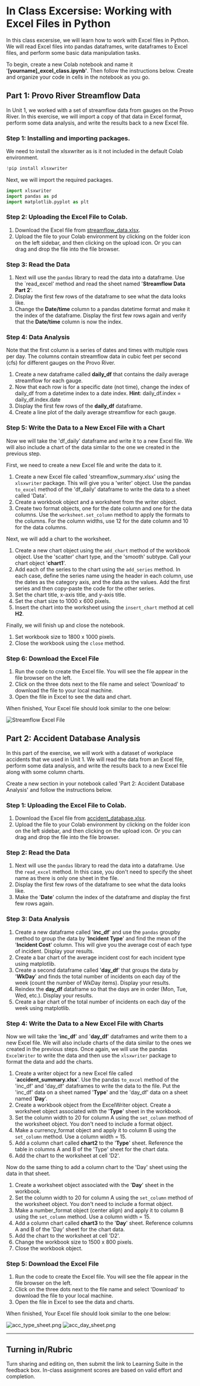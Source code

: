 # In Class Excersise: Working with Excel Files in Python

In this class excersise, we will learn how to work with Excel files in Python. We will read Excel files into pandas dataframes, write dataframes to Excel files, and perform some basic data manipulation tasks.

To begin, create a new Colab notebook and name it '**[yourname]_excel_class.ipynb'**. Then follow the instructions below. Create and organize your code in cells in the notebook as you go.

## Part 1: Provo River Streamflow Data

In Unit 1, we worked with a set of streamflow data from gauges on the Provo River. In this exercise, we will import a copy of that data in Excel format, perform some data analysis, and write the results back to a new Excel file.

### Step 1: Installing and importing packages.

We need to install the xlsxwriter as is it not included in the default Colab environment.

```python
!pip install xlsxwriter
```

Next, we will import the required packages.

```python
import xlsxwriter
import pandas as pd
import matplotlib.pyplot as plt
```

### Step 2: Uploading the Excel File to Colab.

1. Download the Excel file from [streamflow_data.xlsx](streamflow_data.xlsx).
2. Upload the file to your Colab environment by clicking on the folder icon on the left sidebar, and then clicking on the upload icon. Or you can drag and drop the file into the file browser.

### Step 3: Read the Data

1. Next will use the `pandas` library to read the data into a dataframe. Use the `read_excel' method and read the sheet named '**Streamflow Data Part 2**'. 
2. Display the first few rows of the dataframe to see what the data looks like.
3. Change the **Date/time** column to a pandas datetime format and make it the index of the dataframe. Display the first few rows again and verify that the **Date/time** column is now the index.

### Step 4: Data Analysis

Note that the first column is a series of dates and times with multiple rows per day. The columns contain streamflow data in cubic feet per second (cfs) for different gauges on the Provo River. 

1. Create a new dataframe called **daily_df** that contains the daily average streamflow for each gauge.
2. Now that each row is for a specific date (not time), change the index of daily_df from a datetime index to a date index. **Hint**: daily_df.index = daily_df.index.date
2. Display the first few rows of the **daily_df** dataframe.
3. Create a line plot of the daily average streamflow for each gauge.



### Step 5: Write the Data to a New Excel File with a Chart

Now we will take the 'df_daily' dataframe and write it to a new Excel file. We will also include a chart of the data similar to the one we created in the previous step.

First, we need to create a new Excel file and write the data to it.

1. Create a new Excel file called 'streamflow_summary.xlsx' using the `xlsxwriter` package. This will give you a 
   'writer' object. Use the pandas `to_excel` method of the 'df_daily' dataframe to write the data to a sheet called 'Data'.
2. Create a workbook object and a worksheet from the writer object.
3. Create two format objects, one for the date column and one for the data columns. Use the `worksheet.set_column` 
   method to apply the formats to the columns. For the column widths, use 12 for the date column and 10 for the data 
   columns.

Next, we will add a chart to the worksheet. 

1. Create a new chart object using the `add_chart` method of the workbook object. Use the 'scatter' chart type, and 
   the 'smooth' subtype. Call your chart object '**chart1**'.
2. Add each of the series to the chart using the `add_series` method. In each case, define the series name using the header in each column, use the dates as the category axis, and the data as the values. Add the first series and then copy-paste the code for the other series.
3. Set the chart title, x-axis title, and y-axis title.
4. Set the chart size to 1000 x 600 pixels.
5. Insert the chart into the worksheet using the `insert_chart` method at cell **H2**.

Finally, we will finish up and close the notebook.

1. Set workbook size to 1800 x 1000 pixels.
2. Close the workbook using the `close` method.

### Step 6: Download the Excel File

1. Run the code to create the Excel file. You will see the file appear in the file browser on the left.
2. Click on the three dots next to the file name and select 'Download' to download the file to your local machine.
3. Open the file in Excel to see the data and chart.

When finished, Your Excel file should look similar to the one below:

![Streamflow Excel File](streamflow_screenshot.png)

## Part 2: Accident Database Analysis

In this part of the exercise, we will work with a dataset of workplace accidents that we used in Unit 1. We will read the data from an Excel file, perform some data analysis, and write the results back to a new Excel file along with some column charts.

Create a new section in your notebook called 'Part 2: Accident Database Analysis' and follow the instructions below.

### Step 1: Uploading the Excel File to Colab.

1. Download the Excel file from [accident_database.xlsx](accident_database.xlsx).
2. Upload the file to your Colab environment by clicking on the folder icon on the left sidebar, and then clicking on the upload icon. Or you can drag and drop the file into the file browser.

### Step 2: Read the Data

1. Next will use the `pandas` library to read the data into a dataframe. Use the `read_excel` method. In this case, 
   you don't need to specify the sheet name as there is only one sheet in the file.
2. Display the first few rows of the dataframe to see what the data looks like.
3. Make the '**Date**' column the index of the dataframe and display the first few rows again.

### Step 3: Data Analysis

1. Create a new dataframe called '**inc_df**' and use the `pandas` groupby method to group the data by '**Incident Type**' 
   and find the mean of the '**Incident Cost**' column. This will give you the average cost of each type of incident. 
   Display your results.
2. Create a bar chart of the average incident cost for each incident type using matplotlib.
3. Create a second dataframe called '**day_df**' that groups the data by '**WkDay**' and finds the total number of 
   incidents on each day of the week (count the number of WkDay items). Display your results. 
4. Reindex the **day_df** dataframe so 
   that the days are in order (Mon,
   Tue, Wed, etc.). Display your results.
4. Create a bar chart of the total number of incidents on each day of the week using matplotlib.

### Step 4: Write the Data to a New Excel File with Charts

Now we will take the '**inc_df**' and '**day_df**' dataframes and write them to a new Excel file. We will also include 
charts of the data similar to the ones we created in the previous steps. Once again, we will use the pandas 
`ExcelWriter` to write the data and then use the `xlsxwriter` package to format the data and add the charts.

1. Create a writer object for a new Excel file called '**accident_summary.xlsx**'. Use the pandas 
`to_excel` 
method of the 'inc_df' and 'day_df' dataframes to write the data to the file. Put the 'inc_df' data on a sheet 
named '**Type**' and the 'day_df' data on a sheet named '**Day**'. 
2. Create a workbook object from the ExcelWriter object. Create a worksheet object associated with the '**Type**' sheet in 
   the 
   workbook.
3. Set the column width to 20 for column A using the `set_column` method of the worksheet object.
   You don't need to include a format object. 
4. Make a currency_format object and apply it to column B using the `set_column` method. Use a column width = 15.
2. Add a column chart called **chart2** to the '**Type**' sheet.  Reference 
  the table in columns A and B of the 'Type' sheet for the chart data. 
3. Add the chart to the 
   worksheet at cell 'D2'.

Now do the same thing to add a column chart to the 'Day' sheet using the data in that sheet.

1. Create a worksheet object associated with the '**Day**' sheet in the workbook.
2. Set the column width to 20 for column A using the `set_column` method of the worksheet object.
   You don't need to include a format object. 
4. Make a number_format object (center align) and apply it to column B using the `set_column` method. Use a column 
   width = 15.
2. Add a column chart called **chart3** to the '**Day**' sheet.  Reference columns A and B of the 'Day' sheet for the 
   chart data.
3. Add the chart to the worksheet at cell 'D2'.
4. Change the workbook size to 1500 x 800 pixels.
5. Close the workbook object.

### Step 5: Download the Excel File

1. Run the code to create the Excel file. You will see the file appear in the file browser on the left.
2. Click on the three dots next to the file name and select 'Download' to download the file to your local machine.
3. Open the file in Excel to see the data and charts.

When finished, Your Excel file should look similar to the one below:

![acc_type_sheet.png](acc_type_sheet.png)
![acc_day_sheet.png](acc_day_sheet.png)

---

## Turning in/Rubric
Turn sharing and editing on, then submit the link to Learning Suite in the feedback box. In-class assignment scores are based on valid effort and completion.
